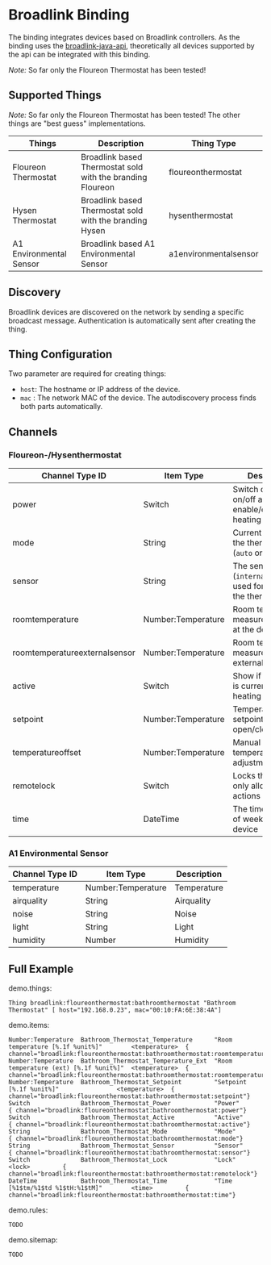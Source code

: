 # Broadlink Binding

The binding integrates devices based on Broadlink controllers.
As the binding uses the [broadlink-java-api](https://github.com/mob41/broadlink-java-api), theoretically all devices supported by the api can be integrated with this binding.

*Note:* So far only the Floureon Thermostat has been tested! 

## Supported Things

*Note:* So far only the Floureon Thermostat has been tested! The other things are "best guess" implementations.

| Things                  | Description                                                   | Thing Type           |
|-------------------------|---------------------------------------------------------------|----------------------|
| Floureon Thermostat     | Broadlink based Thermostat sold with the branding Floureon    | floureonthermostat   |
| Hysen Thermostat        | Broadlink based Thermostat sold with the branding Hysen       | hysenthermostat      |
| A1 Environmental Sensor | Broadlink based A1 Environmental Sensor                       | a1environmentalsensor|

## Discovery

Broadlink devices are discovered on the network by sending a specific broadcast message.
Authentication is automatically sent after creating the thing.

## Thing Configuration

Two parameter are required for creating things:
- `host`: The hostname or IP address of the device.
- `mac` : The network MAC of the device.
The autodiscovery process finds both parts automatically.

## Channels

### Floureon-/Hysenthermostat
| Channel Type ID               | Item Type          | Description                                                                                                                                                                           |
|-------------------------------|--------------------|----------------------------------------------------------------------|
| power                         | Switch             | Switch display on/off and enable/disables heating                    |
| mode                          | String             | Current mode of the thermostat (`auto` or `manual`)                  |
| sensor                        | String             | The sensor (`internal`/`external`) used for triggering the thermostat|
| roomtemperature               | Number:Temperature | Room temperature, measured directly at the device                    |
| roomtemperatureexternalsensor | Number:Temperature | Room temperature, measured by an external sensor                     |
| active                        | Switch             | Show if thermostat is currently actively heating                     |
| setpoint                      | Number:Temperature | Temperature setpoint that open/close valve                           |
| temperatureoffset             | Number:Temperature | Manual temperature adjustment                                        |
| remotelock                    | Switch             | Locks the device to only allow remote actions                        |
| time                          | DateTime           | The time and day of week of the device                               |

### A1 Environmental Sensor
| Channel Type ID  | Item Type          | Description                                                                                                                                                                           |
|------------------|--------------------|----------------------------------------------------|
| temperature      | Number:Temperature | Temperature                                        |
| airquality       | String             | Airquality                                         |
| noise            | String             | Noise                                              |
| light            | String             | Light                                              |
| humidity         | Number             | Humidity                                           |

## Full Example

demo.things:

```
Thing broadlink:floureonthermostat:bathroomthermostat "Bathroom Thermostat" [ host="192.168.0.23", mac="00:10:FA:6E:38:4A"]
```

demo.items:

```
Number:Temperature  Bathroom_Thermostat_Temperature      "Room temperature [%.1f %unit%]"        <temperature>  { channel="broadlink:floureonthermostat:bathroomthermostat:roomtemperature"}
Number:Temperature  Bathroom_Thermostat_Temperature_Ext  "Room temperature (ext) [%.1f %unit%]"  <temperature>  { channel="broadlink:floureonthermostat:bathroomthermostat:roomtemperature"}
Number:Temperature  Bathroom_Thermostat_Setpoint         "Setpoint [%.1f %unit%]"                <temperature>  { channel="broadlink:floureonthermostat:bathroomthermostat:setpoint"}
Switch              Bathroom_Thermostat_Power            "Power"                                                { channel="broadlink:floureonthermostat:bathroomthermostat:power"}
Switch              Bathroom_Thermostat_Active           "Active"                                               { channel="broadlink:floureonthermostat:bathroomthermostat:active"}
String              Bathroom_Thermostat_Mode             "Mode"                                                 { channel="broadlink:floureonthermostat:bathroomthermostat:mode"}
String              Bathroom_Thermostat_Sensor           "Sensor"                                               { channel="broadlink:floureonthermostat:bathroomthermostat:sensor"}
Switch              Bathroom_Thermostat_Lock             "Lock"                                  <lock>         { channel="broadlink:floureonthermostat:bathroomthermostat:remotelock"}
DateTime            Bathroom_Thermostat_Time             "Time [%1$tm/%1$td %1$tH:%1$tM]"        <time>         { channel="broadlink:floureonthermostat:bathroomthermostat:time"}

```

demo.rules:

```
TODO
```

demo.sitemap:

```
TODO
```